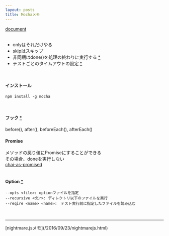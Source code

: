 ```yaml
---
layout: posts
title: Mochaメモ 
---
```

[document](https://mochajs.org/)  
<br>

* onlyはそれだけやる  
* skipはスキップ  
* 非同期はdone()を処理の終わりに実行する [\*](https://mochajs.org/#asynchronous-code)
* テストごとのタイムアウトの設定 [\*](https://mochajs.org/#timeouts)
<br>

#### インストール

```
npm install -g mocha
```
<br>

#### フック [\*](https://mochajs.org/#hooks)
before(), after(), beforeEach(), afterEach()
<br>

#### Promise
メソッドの戻り値にPromiseにすることができる  
その場合、doneを実行しない  
[chai-as-promised](https://github.com/domenic/chai-as-promised)  
<br>

#### Option [\*](https://mochajs.org/#usage)  

```
--opts <file>: optionファイルを指定  
--recursive <dir>: ディレクトリ以下のファイルを実行
--reqire <name> <name>:　テスト実行前に指定したファイルを読み込む
```
<br>

<hr>
[nightmare.jsメモ](/2016/09/23/nightmarejs.html)
